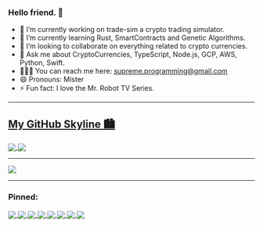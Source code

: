 ### Hello friend. 👋

- 🔭 I’m currently working on trade-sim a crypto trading simulator.
- 🌱 I’m currently learning Rust, SmartContracts and Genetic Algorithms.
- 👯 I’m looking to collaborate on everything related to crypto currencies.
- 💬 Ask me about CryptoCurrencies, TypeScript, Node.js, GCP, AWS, Python, Swift.
- 👨🏻‍💻 You can reach me here: supreme.programming@gmail.com
- 😄 Pronouns: Mister
- ⚡ Fun fact: I love the Mr. Robot TV Series.

---
[My GitHub Skyline 🏙](https://skyline.github.com/MrRobot420/2021)
---

<a href="https://github.com/MrRobot420/MrRobot420">
  <img align="center" src="https://github-readme-stats.vercel.app/api/top-langs/?username=MrRobot420&langs_count=8&layout=compact&theme=merko&count_private=true" />
</a>
<a href="https://github.com/MrRobot420/MrRobot420">
  <img align="center" src="https://github-readme-stats.vercel.app/api?username=MrRobot420&count_private=true&theme=merko&show_icons=true" />
</a>

---

<img src="https://github-readme-streak-stats.herokuapp.com/?user=MrRobot420">

---

### Pinned:

<a href="https://github.com/MrRobot420/boilerplate-ts-api-server">
  <img align="center" src="https://github-readme-stats.vercel.app/api/pin/?username=MrRobot420&repo=boilerplate-ts-api-server&theme=github_dark" />
</a>
<a href="https://github.com/MrRobot420/FanController">
  <img align="center" src="https://github-readme-stats.vercel.app/api/pin/?username=MrRobot420&repo=FanController&theme=github_dark" />
</a>
<a href="https://github.com/MrRobot420/crypto-courses">
  <img align="center" src="https://github-readme-stats.vercel.app/api/pin/?username=MrRobot420&repo=crypto-courses&theme=github_dark" />
</a>
<a href="https://github.com/MrRobot420/crypto-blockchain">
  <img align="center" src="https://github-readme-stats.vercel.app/api/pin/?username=MrRobot420&repo=crypto-blockchain&theme=github_dark" />
</a>
<a href="https://github.com/MrRobot420/crypto-staking-calc">
  <img align="center" src="https://github-readme-stats.vercel.app/api/pin/?username=MrRobot420&repo=crypto-staking-calc&theme=github_dark" />
</a>
<a href="https://github.com/MrRobot420/spotify-api">
  <img align="center" src="https://github-readme-stats.vercel.app/api/pin/?username=MrRobot420&repo=spotify-api&theme=github_dark" />
</a>
<a href="https://github.com/MrRobot420/SolarSystem">
  <img align="center" src="https://github-readme-stats.vercel.app/api/pin/?username=MrRobot420&repo=SolarSystem&theme=github_dark" />
</a>
<a href="https://github.com/MrRobot420/automal">
  <img align="center" src="https://github-readme-stats.vercel.app/api/pin/?username=MrRobot420&repo=automal&theme=github_dark" />
</a>
